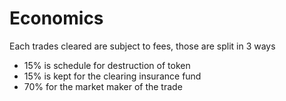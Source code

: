 # Economics

Each trades cleared are subject to fees, those are split in 3 ways

* 15% is schedule for destruction of token
* 15% is kept for the clearing insurance fund
* 70% for the market maker of the trade





